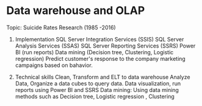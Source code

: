 # Data warehouse and OLAP
Topic: Suicide Rates Research (1985 -2016)

1. Implementation
SQL Server Integration Services (SSIS)
SQL Server Analysis Services (SSAS)
SQL Server Reporting Services (SSRS)
Power BI (run reports)
Data mining (Decision tree, Clustering, Logistic regression) 
Predict customer's response to the company marketing campaigns based on bahavior.

2. Technical skills
Clean, Transform and ELT  to data warehouse
Analyze Data, Organize a data cubes to query data.
Data visualization, run reports using Power BI and SSRS
Data mining: Using data mining methods such as Decision tree, Logistic regression , Clustering
